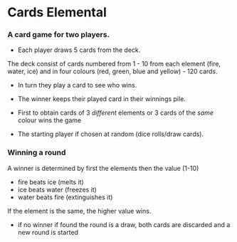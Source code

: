 # Cards Elemental

### A card game for two players.

- Each player draws 5 cards from the deck.

The deck consist of cards numbered from 1 - 10 from each element (fire, water, ice) and in four colours (red, green, blue and yellow)  - 120 cards.

- In turn they play a card to see who wins.
- The winner keeps their played card in their winnings pile.
- First to obtain cards of 3 _different_ elements or 3 cards of the _same_ colour wins the game

- The starting player if chosen at random (dice rolls/draw cards).

### Winning a round
A winner is determined by first the elements then the value (1-10)

- fire beats ice (melts it)
- ice beats water (freezes it)
- water beats fire (extinguishes it)

If the element is the same, the higher value wins.

-  if no winner if found the round is a draw, both cards are discarded and a new round is started


